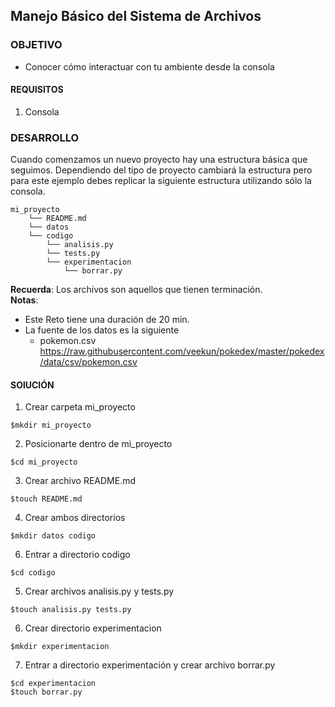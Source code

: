 ## Manejo Básico del Sistema de Archivos

### OBJETIVO 
 - Conocer cómo interactuar con tu ambiente desde la consola

#### REQUISITOS 
1. Consola

### DESARROLLO
Cuando comenzamos un nuevo proyecto hay una estructura básica que seguimos. Dependiendo del tipo de proyecto cambiará la estructura pero para este ejemplo debes replicar la siguiente estructura utilizando sólo la consola.
```
mi_proyecto
    └── README.md
    └── datos
    └── codigo
        └── analisis.py
        └── tests.py
        └── experimentacion
            └── borrar.py
```
**Recuerda**: Los archivos son aquellos que tienen terminación.  
**Notas**: 
* Este Reto tiene una duración de 20 min.
* La fuente de los datos es la siguiente
    * pokemon.csv https://raw.githubusercontent.com/veekun/pokedex/master/pokedex/data/csv/pokemon.csv


#### SOlUCIÓN
1. Crear carpeta mi_proyecto
```
$mkdir mi_proyecto
```
2. Posicionarte dentro de mi_proyecto
````
$cd mi_proyecto
````
3. Crear archivo README.md
````
$touch README.md
````
4. Crear ambos directorios
```
$mkdir datos codigo
```
6. Entrar a directorio codigo
```
$cd codigo
```
5. Crear archivos analisis.py y tests.py
```
$touch analisis.py tests.py
```
6. Crear directorio experimentacion
```
$mkdir experimentacion
````
7. Entrar a directorio experimentación y crear archivo borrar.py
```
$cd experimentacion
$touch borrar.py
```